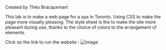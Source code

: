 Created by Théo Bracquemart

This lab is to make a web page for a spa in Toronto. Using CSS to make the page more visually pleasing. 
The style sheet is the to make the site more pleasant during use, thanks to the choice of colors to the arrangement of elements.

Click on the link to run the website :
![image](https://github.com/user-attachments/assets/55528198-aa99-4cb3-a3a2-1c37c726c335)

